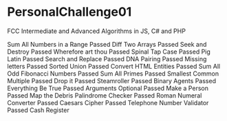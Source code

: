 # PersonalChallenge01
FCC Intermediate and Advanced Algorithms in JS, C# and PHP

Sum All Numbers in a Range
Passed
Diff Two Arrays
Passed
Seek and Destroy
Passed
Wherefore art thou
Passed
Spinal Tap Case
Passed
Pig Latin
Passed
Search and Replace
Passed
DNA Pairing
Passed
Missing letters
Passed
Sorted Union
Passed
Convert HTML Entities
Passed
Sum All Odd Fibonacci Numbers
Passed
Sum All Primes
Passed
Smallest Common Multiple
Passed
Drop it
Passed
Steamroller
Passed
Binary Agents
Passed
Everything Be True
Passed
Arguments Optional
Passed
Make a Person
Passed
Map the Debris
Palindrome Checker
Passed
Roman Numeral Converter
Passed
Caesars Cipher
Passed
Telephone Number Validator
Passed
Cash Register